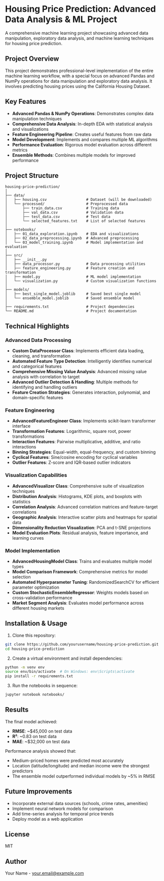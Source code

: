 # Housing Price Prediction: Advanced Data Analysis & ML Project

A comprehensive machine learning project showcasing advanced data manipulation, exploratory data analysis, and machine learning techniques for housing price prediction.

## Project Overview

This project demonstrates professional-level implementation of the entire machine learning workflow, with a special focus on advanced Pandas and NumPy operations for data manipulation and exploratory data analysis. It involves predicting housing prices using the California Housing Dataset.

## Key Features

- **Advanced Pandas & NumPy Operations**: Demonstrates complex data manipulation techniques
- **Comprehensive Data Analysis**: In-depth EDA with statistical analysis and visualizations
- **Feature Engineering Pipeline**: Creates useful features from raw data
- **Model Development**: Implements and compares multiple ML algorithms
- **Performance Evaluation**: Rigorous model evaluation across different metrics
- **Ensemble Methods**: Combines multiple models for improved performance

## Project Structure

```
housing-price-prediction/
│
├── data/
│   ├── housing.csv                  # Dataset (will be downloaded)
│   └── processed/                   # Preprocessed data
│       ├── train_data.csv           # Training data
│       ├── val_data.csv             # Validation data
│       ├── test_data.csv            # Test data
│       └── selected_features.txt    # List of selected features
│
├── notebooks/
│   ├── 01_data_exploration.ipynb    # EDA and visualizations
│   ├── 02_data_preprocessing.ipynb  # Advanced preprocessing
│   └── 03_model_training.ipynb      # Model implementation and evaluation
│
├── src/
│   ├── __init__.py
│   ├── data_processor.py            # Data processing utilities
│   ├── feature_engineering.py       # Feature creation and transformation
│   ├── model.py                     # ML model implementation
│   └── visualization.py             # Custom visualization functions
│
├── models/
│   ├── best_single_model.joblib     # Saved best single model
│   └── ensemble_model.joblib        # Saved ensemble model
│
├── requirements.txt                 # Project dependencies
└── README.md                        # Project documentation
```

## Technical Highlights

### Advanced Data Processing

- **Custom DataProcessor Class**: Implements efficient data loading, cleaning, and transformation
- **Automated Feature Type Detection**: Intelligently identifies numerical and categorical features
- **Comprehensive Missing Value Analysis**: Advanced missing value analysis with correlation to target
- **Advanced Outlier Detection & Handling**: Multiple methods for identifying and handling outliers
- **Feature Creation Strategies**: Generates interaction, polynomial, and domain-specific features

### Feature Engineering

- **AdvancedFeatureEngineer Class**: Implements scikit-learn transformer interface
- **Transformation Features**: Logarithmic, square root, power transformations
- **Interaction Features**: Pairwise multiplicative, additive, and ratio interactions
- **Binning Strategies**: Equal-width, equal-frequency, and custom binning
- **Cyclical Features**: Sine/cosine encoding for cyclical variables
- **Outlier Features**: Z-score and IQR-based outlier indicators

### Visualization Capabilities

- **AdvancedVisualizer Class**: Comprehensive suite of visualization techniques
- **Distribution Analysis**: Histograms, KDE plots, and boxplots with statistics
- **Correlation Analysis**: Advanced correlation matrices and feature-target correlations
- **Geographic Analysis**: Interactive scatter plots and heatmaps for spatial data
- **Dimensionality Reduction Visualization**: PCA and t-SNE projections
- **Model Evaluation Plots**: Residual analysis, feature importance, and learning curves

### Model Implementation

- **AdvancedHousingModel Class**: Trains and evaluates multiple model types
- **Model Comparison Framework**: Comprehensive metrics for model selection
- **Automated Hyperparameter Tuning**: RandomizedSearchCV for efficient parameter optimization
- **Custom StochasticEnsembleRegressor**: Weights models based on cross-validation performance
- **Market Segment Analysis**: Evaluates model performance across different housing markets

## Installation & Usage

1. Clone this repository:
```bash
git clone https://github.com/yourusername/housing-price-prediction.git
cd housing-price-prediction
```

2. Create a virtual environment and install dependencies:
```bash
python -m venv env
source env/bin/activate  # On Windows: env\Scripts\activate
pip install -r requirements.txt
```

3. Run the notebooks in sequence:
```bash
jupyter notebook notebooks/
```

## Results

The final model achieved:
- **RMSE**: ~$45,000 on test data
- **R²**: ~0.83 on test data
- **MAE**: ~$32,000 on test data

Performance analysis showed that:
- Medium-priced homes were predicted most accurately
- Location (latitude/longitude) and median income were the strongest predictors
- The ensemble model outperformed individual models by ~5% in RMSE

## Future Improvements

- Incorporate external data sources (schools, crime rates, amenities)
- Implement neural network models for comparison
- Add time-series analysis for temporal price trends
- Deploy model as a web application

## License

MIT

## Author

Your Name - [your.email@example.com](mailto:your.email@example.com)
